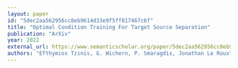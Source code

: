 ```yaml
---
layout: paper
id: "5dec2aa562956cc0eb9614d33e9f5ff817467c6f"
title: "Optimal Condition Training For Target Source Separation"
publication: "ArXiv"
year: 2022
external_url: https://www.semanticscholar.org/paper/5dec2aa562956cc0eb9614d33e9f5ff817467c6f
authors: "Efthymios Tzinis, G. Wichern, P. Smaragdis, Jonathan Le Roux"
---
```

